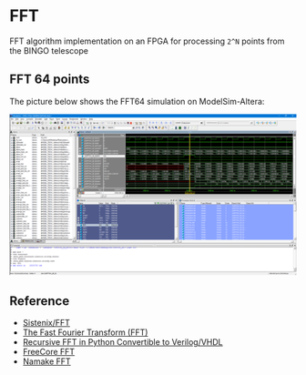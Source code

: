 # FFT

FFT algorithm implementation on an FPGA for processing  `2^N`  points from the BINGO telescope

## FFT 64 points

The picture below shows the FFT64 simulation on ModelSim-Altera:

![modelSim_FFT64](modelSim_FFT64.png)

## Reference

* [Sistenix/FFT](https://sistenix.com/fft.html)
* [The Fast Fourier Transform (FFT)](https://www.youtube.com/watch?v=h7apO7q16V0)
* [Recursive FFT in Python Convertible to Verilog/VHDL](https://www.dsprelated.com/showcode/16.php)
* [FreeCore FFT](https://github.com/freecores/pipelined_fft_64)
* [Namake FFT](https://github.com/nanamake/r22sdf)
